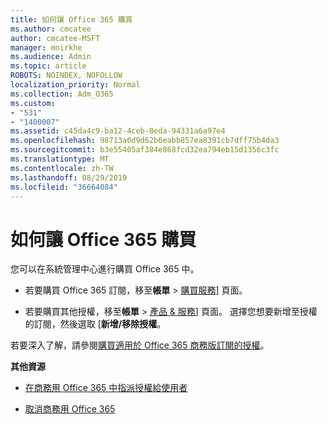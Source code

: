 ```yaml
---
title: 如何讓 Office 365 購買
ms.author: cmcatee
author: cmcatee-MSFT
manager: mnirkhe
ms.audience: Admin
ms.topic: article
ROBOTS: NOINDEX, NOFOLLOW
localization_priority: Normal
ms.collection: Adm_O365
ms.custom:
- "531"
- "1400007"
ms.assetid: c45da4c9-ba12-4ceb-8eda-94331a6a97e4
ms.openlocfilehash: 98713a0d9d62b6eabb857ea8391cb7dff75b4da3
ms.sourcegitcommit: b3e55405af384e868fcd32ea794eb15d1356c3fc
ms.translationtype: MT
ms.contentlocale: zh-TW
ms.lasthandoff: 08/29/2019
ms.locfileid: "36664084"
---
```

# <a name="how-to-make-an-office-365-purchase"></a>如何讓 Office 365 購買

您可以在系統管理中心進行購買 Office 365 中。
  
- 若要購買 Office 365 訂閱，移至**帳單** \> [購買服務](https://go.microsoft.com/fwlink/p/?linkid=868433)] 頁面。

- 若要購買其他授權，移至**帳單** \> [產品 & 服務](https://go.microsoft.com/fwlink/p/?linkid=842054)] 頁面。 選擇您想要新增至授權的訂閱，然後選取 [**新增/移除授權**。
  
若要深入了解，請參閱[購買適用於 Office 365 商務版訂閱的授權](https://docs.microsoft.com/office365/admin/subscriptions-and-billing/buy-licenses)。

**其他資源**
  
- [在商務用 Office 365 中指派授權給使用者](https://docs.microsoft.com/office365/admin/subscriptions-and-billing/assign-licenses-to-users)

- [取消商務用 Office 365](https://docs.microsoft.com/office365/admin/subscriptions-and-billing/cancel-your-subscription)